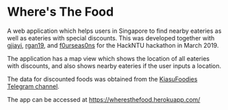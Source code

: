 # Where's The Food
A web application which helps users in Singapore to find nearby eateries as well as eateries with special discounts. This was developed together with [gjiayi](https://github.com/gjiayi), [rgan19](https://github.com/rgan19), and [f0urseas0ns](https://github.com/f0urseas0ns) for the HackNTU hackathon in March 2019.

The application has a map view which shows the location of all eateries with discounts, and also shows nearby eateries if the user inputs a location.

The data for discounted foods was obtained from the [KiasuFoodies Telegram channel](t.me/kiasufoodies).

The app can be accessed at https://wheresthefood.herokuapp.com/
